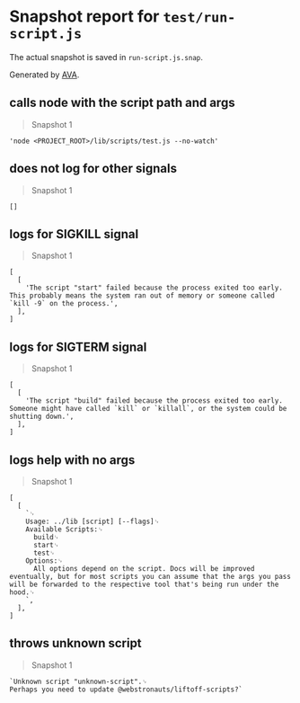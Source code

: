 # Snapshot report for `test/run-script.js`

The actual snapshot is saved in `run-script.js.snap`.

Generated by [AVA](https://ava.li).

## calls node with the script path and args

> Snapshot 1

    'node <PROJECT_ROOT>/lib/scripts/test.js --no-watch'

## does not log for other signals

> Snapshot 1

    []

## logs for SIGKILL signal

> Snapshot 1

    [
      [
        'The script "start" failed because the process exited too early. This probably means the system ran out of memory or someone called `kill -9` on the process.',
      ],
    ]

## logs for SIGTERM signal

> Snapshot 1

    [
      [
        'The script "build" failed because the process exited too early. Someone might have called `kill` or `killall`, or the system could be shutting down.',
      ],
    ]

## logs help with no args

> Snapshot 1

    [
      [
        `␊
        Usage: ../lib [script] [--flags]␊
        Available Scripts:␊
          build␊
          start␊
          test␊
        Options:␊
          All options depend on the script. Docs will be improved eventually, but for most scripts you can assume that the args you pass will be forwarded to the respective tool that's being run under the hood.␊
        `,
      ],
    ]

## throws unknown script

> Snapshot 1

    `Unknown script "unknown-script".␊
    Perhaps you need to update @webstronauts/liftoff-scripts?`

